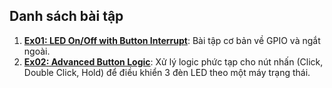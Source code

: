 ## Danh sách bài tập

1.  **[Ex01: LED On/Off with Button Interrupt](./Ex01_LED_Button_Interrupt/)**: Bài tập cơ bản về GPIO và ngắt ngoài.
2.  **[Ex02: Advanced Button Logic](./Ex02_Advanced_Button_Logic/)**: Xử lý logic phức tạp cho nút nhấn (Click, Double Click, Hold) để điều khiển 3 đèn LED theo một máy trạng thái.